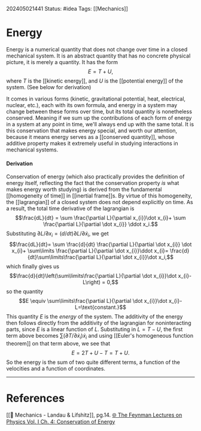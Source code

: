 202405021441
Status: #idea
Tags: [[Mechanics]]

# Energy

Energy is a numerical quantity that does not change over time in a closed mechanical system. It is an abstract quantity that has no concrete physical picture, it is merely a quantity. It has the form 
$$ E = T+U,$$
where $T$ is the [[kinetic energy]], and $U$ is the [[potential energy]] of the system. (See below for derivation)

It comes in various forms (kinetic, gravitational potential, heat, electrical, nuclear, etc.), each with its own formula, and energy in a system may change between these forms over time, but its total quantity is nonetheless conserved. Meaning if we sum up the contributions of each form of energy in a system at any point in time, we'll always end up with the same total. It is this conservation that makes energy special, and worth our attention, because it means energy serves as a [[conserved quantity]], whose additive property makes it extremely useful in studying interactions in mechanical systems.

#### Derivation

Conservation of energy (which also practically provides the definition of energy itself, reflecting the fact that the conservation property *is* what makes energy worth studying) is derived from the fundamental [[homogeneity of time]] in [[inertial frame]]s. By virtue of this homogeneity, the [[lagrangian]] of a closed system does not depend explicitly on time. As a result, the total time derivative of the lagrangian is
$$\frac{dL}{dt} = \sum \frac{\partial L}{\partial x_{i}}\dot x_{i}+ \sum \frac{\partial L}{\partial \dot x_{i}} \ddot x_i.$$
Substituting $\partial L/\partial x_{i} = ({d}/{dt}) \partial L /\partial \dot x_i$, we get
$$\frac{dL}{dt}= \sum \frac{d}{dt} \frac{\partial L}{\partial \dot x_{i}} \dot x_{i}+ \sum\limits \frac{\partial L}{\partial \dot x_{i}}\ddot x_{i}= \frac{d}{dt}\sum\limits\frac{\partial L}{\partial \dot x_{i}}\dot x_i,$$
which finally gives us
$$\frac{d}{dt}\left(\sum\limits\frac{\partial L}{\partial \dot x_{i}}\dot x_{i}-L\right) = 0,$$
so the quantity
$$E \equiv \sum\limits\frac{\partial L}{\partial \dot x_{i}}\dot x_{i}-L=\text{constant.}$$
This quantity $E$ is the *energy* of the system. The additivity of the energy then follows directly from the additivity of the lagrangian for noninteracting parts, since $E$ is a linear function of $L$. Substituting in $L = T-U$, the first term above becomes $\sum\limits (\partial T /\partial \dot x_{i}) \dot x_i$ and using [[Euler's homogeneous function theorem]] on that term above, we see that 
$$E = 2T+U-T=T+U.$$
So the energy is the sum of two quite different terms, a function of the velocities and a function of coordinates.

___
# References
[[📕 Mechanics - Landau & Lifshitz]], pg.14.
[🌐 The Feynman Lectures on Physics Vol. I Ch. 4: Conservation of Energy](https://www.feynmanlectures.caltech.edu/I_04.html)